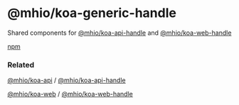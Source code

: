 # @mhio/koa-generic-handle

Shared components for [@mhio/koa-api-handle](https://github.com/mhio/node-koa-api-handle)
 and [@mhio/koa-web-handle](https://github.com/mhio/node-koa-web-handle)

[npm](https://www.npmjs.com/package/@mhio/koa-generic-handle)

### Related

[@mhio/koa-api](https://www.npmjs.com/package/@mhio/koa-api) / 
 [@mhio/koa-api-handle](https://www.npmjs.com/package/@mhio/koa-api-handle)

[@mhio/koa-web](https://www.npmjs.com/package/@mhio/koa-web) / 
 [@mhio/koa-web-handle](https://www.npmjs.com/package/@mhio/koa-web-handle)





